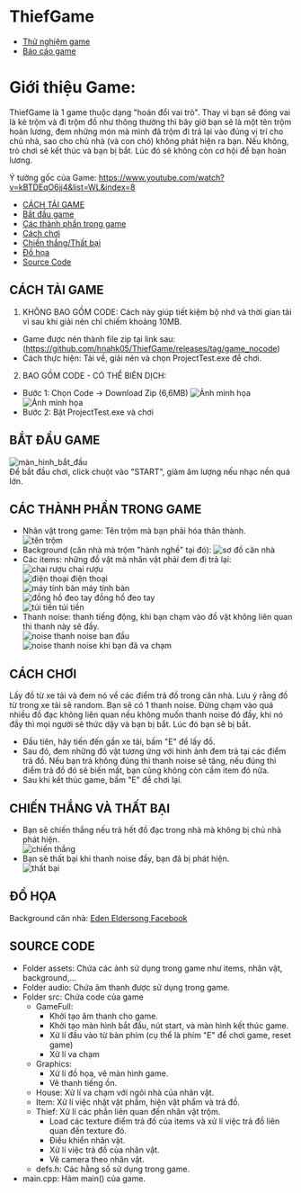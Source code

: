 # ThiefGame
- [Thử nghiệm game](https://drive.google.com/file/d/1ZT0dikVM6xklZ4AU085tSgMDWoH_w_2J/view?usp=sharing)
- [Báo cáo game](https://www.youtube.com/watch?v=A0bpjRtjB68)
# Giới thiệu Game:
ThiefGame là 1 game thuộc dạng "hoán đổi vai trò". Thay vì bạn sẽ đóng vai là kẻ trộm và đi trộm đồ như thông thường thì bây giờ bạn sẽ là một tên trộm hoàn lương, đem những món mà mình đã trộm đi trả lại vào đúng vị trí cho chủ nhà, sao cho chủ nhà (và con chó) không phát hiện ra bạn. Nếu không, trò chơi sẽ kết thúc và bạn bị bắt. Lúc đó sẽ không còn cơ hội để bạn hoàn lương.   
  
Ý tưởng gốc của Game: https://www.youtube.com/watch?v=kBTDEqO6jj4&list=WL&index=8  
  
- [CÁCH TẢI GAME](#cách-tải-game)
- [Bắt đầu game](#bắt-đầu-game)
- [Các thành phần trong game](#các-thành-phần-trong-game)
- [Cách chơi](#cách-chơi)
- [Chiến thắng/Thất bại](#chiến-thắng-và-thất-bại)
- [Đồ họa](#đồ-họa)
- [Source Code](#source-code)


## CÁCH TẢI GAME
1. KHÔNG BAO GỒM CODE: Cách này giúp tiết kiệm bộ nhớ và thời gian tải vì sau khi giải nén chỉ chiếm khoảng 10MB.  
- Game được nén thành file zip tại link sau: (https://github.com/hnahk05/ThiefGame/releases/tag/game_nocode)
- Cách thực hiện: Tải về, giải nén và chọn ProjectTest.exe để chơi.  
2. BAO GỒM CODE - CÓ THỂ BIÊN DỊCH:
- Bước 1: Chọn Code -> Download Zip (6,6MB)
![Ảnh minh họa](https://i.imgur.com/VTwS6rc.png)
![Ảnh minh họa](https://i.imgur.com/mRiuSH9.png)
- Bước 2: Bật ProjectTest.exe và chơi
## BẮT ĐẦU GAME
![màn_hình_bắt_đầu](https://i.imgur.com/1ZkP8TF.png)  
Để bắt đầu chơi, click chuột vào "START", giảm âm lượng nếu nhạc nền quá lớn. 
## CÁC THÀNH PHẦN TRONG GAME
- Nhân vật trong game: Tên trộm mà bạn phải hóa thân thành.  
![tên trộm](https://i.imgur.com/lf3OELP.png)  
- Background (căn nhà mà trộm "hành nghề" tại đó): 
![sơ đồ căn nhà](https://i.imgur.com/p6Y66Qw.png)  
- Các items: những đồ vật mà nhân vật phải đem đi trả lại:  
![chai rượu](https://i.imgur.com/GLNEkB2.png) chai rượu  
![điện thoại](https://i.imgur.com/4dnmYOb.png) điện thoại  
![máy tính bàn](https://i.imgur.com/2TEWbvI.png) máy tính bàn  
![đồng hồ đeo tay](https://i.imgur.com/aNO2z68.png) đồng hồ đeo tay  
![túi tiền](https://i.imgur.com/0D4S9Wo.png) túi tiền  
- Thanh noise: thanh tiếng động, khi bạn chạm vào đồ vật không liên quan thì thanh này sẽ đầy.  
![noise](https://i.imgur.com/k4kNPP0.png) thanh noise ban đầu  
![noise](https://i.imgur.com/REZ568B.png) thanh noise khi bạn đã va chạm
## CÁCH CHƠI
Lấy đồ từ xe tải và đem nó về các điểm trả đồ trong căn nhà. Lưu ý rằng đồ từ trong xe tải sẽ random. Bạn sẽ có 1 thanh noise. Đừng chạm vào quá nhiều đồ đạc không liên quan nếu không muốn thanh noise đó đầy, khi nó đầy thì mọi người sẽ thức dậy và bạn bị bắt. Lúc đó bạn sẽ bị bắt.   
- Đầu tiên, hãy tiến đến gần xe tải, bấm "E" để lấy đồ.  
- Sau đó, đem những đồ vật tương ứng với hình ảnh đem trả tại các điểm trả đồ. Nếu bạn trả không đúng thì thanh noise sẽ tăng, nếu đúng thì điểm trả đồ đó sẽ biến mất, bạn cũng không còn cầm item đó nữa.  
- Sau khi kết thúc game, bấm "E" để chơi lại.
## CHIẾN THẮNG VÀ THẤT BẠI
- Bạn sẽ chiến thắng nếu trả hết đồ đạc trong nhà mà không bị chủ nhà phát hiện.  
![chiến thắng](https://i.imgur.com/Ih382Vi.jpeg)  
- Bạn sẽ thất bại khi thanh noise đầy, bạn đã bị phát hiện.  
![thất bại](https://i.imgur.com/xgjiF3b.jpeg)
## ĐỒ HỌA
Background căn nhà: [Eden Eldersong Facebook](https://www.facebook.com/photo.php?fbid=287421350458352&set=pb.100075714660560.-2207520000&type=3)  
## SOURCE CODE
- Folder assets: Chứa các ảnh sử dụng trong game như items, nhân vật, background,...  
- Folder audio: Chứa âm thanh được sử dụng trong game.
- Folder src: Chứa code của game  
    - GameFull:
        - Khởi tạo âm thanh cho game.
        - Khởi tạo màn hình bắt đầu, nút start, và màn hình kết thúc game.
        - Xử lí đầu vào từ bàn phím (cụ thể là phím "E" để chơi game, reset game)
        - Xử lí va chạm
    - Graphics:
        - Xử lí đồ họa, vẽ màn hình game.
        - Vẽ thanh tiếng ồn.
    - House: Xử lí va chạm với ngôi nhà của nhân vật.
    - Item: Xử lí việc nhặt vật phẩm, hiện vật phẩm và trả đồ.
    - Thief: Xử lí các phần liên quan đến nhân vật trộm.
        - Load các texture điểm trả đồ của items và xử lí việc trả đồ liên quan đến texture đó.
        - Điều khiển nhân vật.
        - Xử lí việc trả đồ của nhân vật.
        - Vẽ camera theo nhân vật.
    - defs.h: Các hằng số sử dụng trong game.
- main.cpp: Hàm main() của game.

